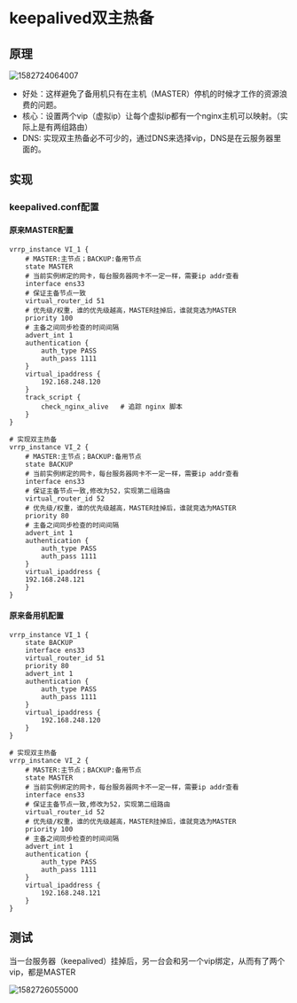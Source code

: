 # keepalived双主热备

## 原理

![1582724064007](C:\Users\HP\AppData\Roaming\Typora\typora-user-images\1582724064007.png)

* 好处：这样避免了备用机只有在主机（MASTER）停机的时候才工作的资源浪费的问题。
* 核心：设置两个vip（虚拟ip）让每个虚拟ip都有一个nginx主机可以映射。（实际上是有两组路由）
* DNS: 实现双主热备必不可少的，通过DNS来选择vip，DNS是在云服务器里面的。

## 实现

### keepalived.conf配置

#### 原来MASTER配置

```
vrrp_instance VI_1 {
    # MASTER:主节点；BACKUP:备用节点 
    state MASTER
    # 当前实例绑定的网卡，每台服务器网卡不一定一样，需要ip addr查看
    interface ens33
    # 保证主备节点一致
    virtual_router_id 51
    # 优先级/权重，谁的优先级越高，MASTER挂掉后，谁就竞选为MASTER
    priority 100
    # 主备之间同步检查的时间间隔
    advert_int 1
    authentication {
        auth_type PASS
        auth_pass 1111
    }
    virtual_ipaddress {
        192.168.248.120
    }
    track_script {
        check_nginx_alive   # 追踪 nginx 脚本
    }
}

# 实现双主热备
vrrp_instance VI_2 {
    # MASTER:主节点；BACKUP:备用节点 
    state BACKUP
    # 当前实例绑定的网卡，每台服务器网卡不一定一样，需要ip addr查看
    interface ens33
    # 保证主备节点一致,修改为52，实现第二组路由
    virtual_router_id 52
    # 优先级/权重，谁的优先级越高，MASTER挂掉后，谁就竞选为MASTER
    priority 80
    # 主备之间同步检查的时间间隔
    advert_int 1
    authentication {
        auth_type PASS
        auth_pass 1111
    }
    virtual_ipaddress {
    192.168.248.121
    }
}

```

#### 原来备用机配置

```
vrrp_instance VI_1 {
    state BACKUP
    interface ens33
    virtual_router_id 51
    priority 80
    advert_int 1
    authentication {
        auth_type PASS
        auth_pass 1111
    }
    virtual_ipaddress {
        192.168.248.120
    }
}

# 实现双主热备
vrrp_instance VI_2 {
    # MASTER:主节点；BACKUP:备用节点
    state MASTER
    # 当前实例绑定的网卡，每台服务器网卡不一定一样，需要ip addr查看
    interface ens33
    # 保证主备节点一致,修改为52，实现第二组路由
    virtual_router_id 52
    # 优先级/权重，谁的优先级越高，MASTER挂掉后，谁就竞选为MASTER
    priority 100
    # 主备之间同步检查的时间间隔
    advert_int 1
    authentication {
        auth_type PASS
        auth_pass 1111
    }
    virtual_ipaddress {
        192.168.248.121
    }
}

```

## 测试

当一台服务器（keepalived）挂掉后，另一台会和另一个vip绑定，从而有了两个vip，都是MASTER

![1582726055000](C:\Users\HP\AppData\Roaming\Typora\typora-user-images\1582726055000.png)